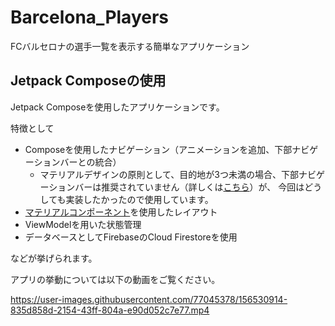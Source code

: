 # Barcelona_Players
FCバルセロナの選手一覧を表示する簡単なアプリケーション

## Jetpack Composeの使用
Jetpack Composeを使用したアプリケーションです。

特徴として

- Composeを使用したナビゲーション（アニメーションを追加、下部ナビゲーションバーとの統合）
  - マテリアルデザインの原則として、目的地が3つ未満の場合、下部ナビゲーションバーは推奨されていません（詳しくは[こちら](https://material.io/components/bottom-navigation#usage)）が、
    今回はどうしても実装したかったので使用しています。
- [マテリアルコンポーネント](https://material.io/components?platform=android)を使用したレイアウト
- ViewModelを用いた状態管理
- データベースとしてFirebaseのCloud Firestoreを使用

などが挙げられます。

アプリの挙動については以下の動画をご覧ください。


https://user-images.githubusercontent.com/77045378/156530914-835d858d-2154-43ff-804a-e90d052c7e77.mp4


